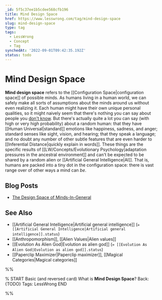 ```yaml
---
_id: 5f5c37ee1b5cdee568cfb196
title: Mind Design Space
href: https://www.lesswrong.com/tag/mind-design-space
slug: mind-design-space
type: tag
tags:
  - LessWrong
  - Concept
  - Tag
synchedAt: '2022-09-01T09:42:35.192Z'
status: todo
---
```


# Mind Design Space

**Mind design space** refers to the [[Configuration Space|configuration space]] of possible minds. As humans living in a human world, we can safely make all sorts of assumptions about the minds around us without even realizing it. Each human might have their own unique personal qualities, so it might naively seem that there's nothing you can say about people you [don't know](https://wiki.lesswrong.com/wiki/I_don't_know). But there's actually quite a lot you can say (with high or very high probability) about a random human: that they have [[Human Universal|standard]] emotions like happiness, sadness, and anger; standard senses like sight, vision, and hearing; that they speak a language; and no doubt any number of other subtle features that are even harder to [[Inferential Distance|quickly explain in words]]. These things are the specific results of [[LW/Concepts/Evolutionary Psychology|adaptation pressures in the ancestral environment]] and can't be expected to be shared by a random alien or [[Artificial General Intelligence|AI]]. That is, humans are packed into a tiny dot in the configuration space: there is vast range over of other ways a mind can *be*.

## Blog Posts

- [The Design Space of Minds-In-General](http://lesswrong.com/lw/rm/the_design_space_of_mindsingeneral/)

## See Also

- [[Artificial General Intelligence|Artificial general intelligence]] (`= [[Artificial General Intelligence|Artificial general intelligence]].status`)
- [[Anthropomorphism]], [[Alien Values|Alien values]]
- [[Evolution As Alien God|Evolution as alien god]] (`= [[Evolution As Alien God|Evolution as alien god]].status`)
- [[Paperclip Maximizer|Paperclip maximizer]], [[Magical Categories|Magical categories]]


%%

% START
Basic (and reversed card)
What is **Mind Design Space**?
Back: {TODO}
Tags: LessWrong
END

%%
	
